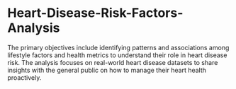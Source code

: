# Heart-Disease-Risk-Factors-Analysis
The primary objectives include identifying patterns and associations among lifestyle factors and health metrics to understand their role in heart disease risk. The analysis focuses on real-world heart disease datasets to share insights with the general public on how to manage their heart health proactively.
